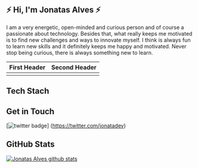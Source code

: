 ## ⚡ Hi, I'm Jonatas Alves ⚡
I am a very energetic, open-minded and curious person and of course a passionate about technology. Besides that, what really keeps me motivated is to find new challenges and ways to innovate myself. I think is always fun to learn new skills and it definitely keeps me happy and motivated. Never stop being curious, there is always something new to learn.

First Header                                                                       | Second Header
---------------------------------------------------------------------------------- | ----------------------------------------------------------------------------------------------
                                                                                   |  


## Tech Stach

## Get in Touch
[![twitter badge](https://img.shields.io/badge/twitter-%231DA1F2.svg?&style=for-the-badge&logo=twitter&logoColor=white&link=https://twitter.com/jonatadev)]
(https://twitter.com/jonatadev)


## GitHub Stats
[![Jonatas Alves github stats](https://github-readme-stats.vercel.app/api?username=jonatadev)](https://github.com/jonatadev/github-readme-stats)
